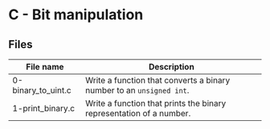 # C - Bit manipulation

## Files

| File name          | Description                                                          |
| ------------------ | -------------------------------------------------------------------- |
| 0-binary_to_uint.c | Write a function that converts a binary number to an `unsigned int`. |
| 1-print_binary.c   | Write a function that prints the binary representation of a number.  |
